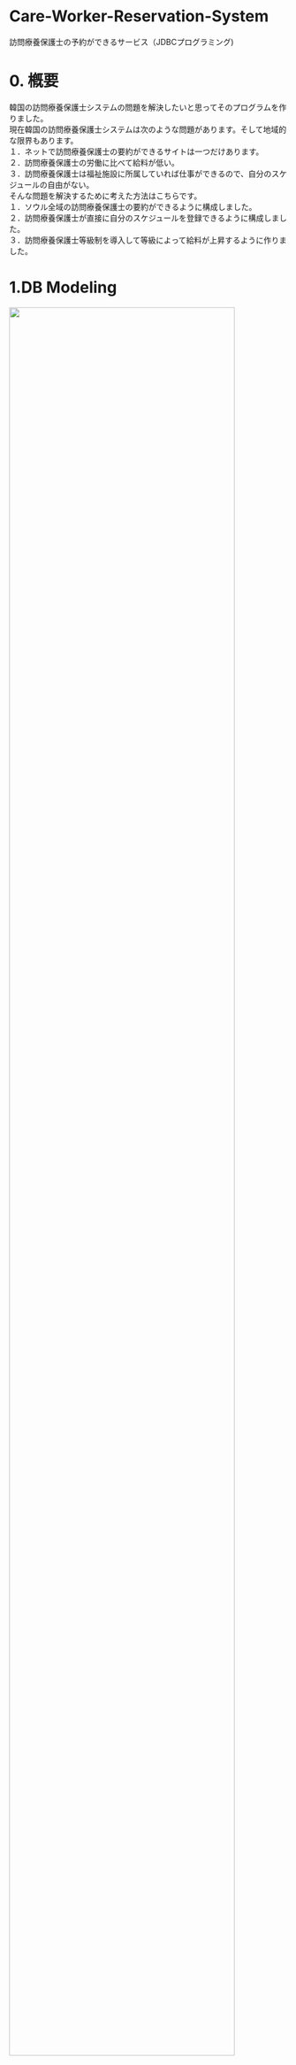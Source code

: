 # Care-Worker-Reservation-System
訪問療養保護士の予約ができるサービス（JDBCプログラミング)

<h1>0. 槪要</h1>
韓国の訪問療養保護士システムの問題を解決したいと思ってそのプログラムを作りました。</br>
現在韓国の訪問療養保護士システムは次のような問題があります。そして地域的な限界もあります。</br>
１．ネットで訪問療養保護士の要約ができるサイトは一つだけあります。</br>
２．訪問療養保護士の労働に比べて給料が低い。</br>
３．訪問療養保護士は福祉施設に所属していれば仕事ができるので、自分のスケジュールの自由がない。</br>
そんな問題を解決するために考えた方法はこちらです。</br>
１．ソウル全域の訪問療養保護士の要約ができるように構成しました。</br>
２．訪問療養保護士が直接に自分のスケジュールを登録できるように構成しました。</br>
３．訪問療養保護士等級制を導入して等級によって給料が上昇するように作りました。</br>

<h1>1.DB Modeling</h1>
<img src="https://user-images.githubusercontent.com/38282886/65164642-429c9700-da78-11e9-9464-941b125d538c.png" width="90%"></img>

<h1>2.使用技術</h1>
Java, JDBC

<h1>3.開発期間、人員</h1>
3日、2人

<h1>4.私の役割</h1>
1. アイデア提案、資料調査</br>
２．DB Modeling</br>
３．view（UI）設計、コーディング</br>
